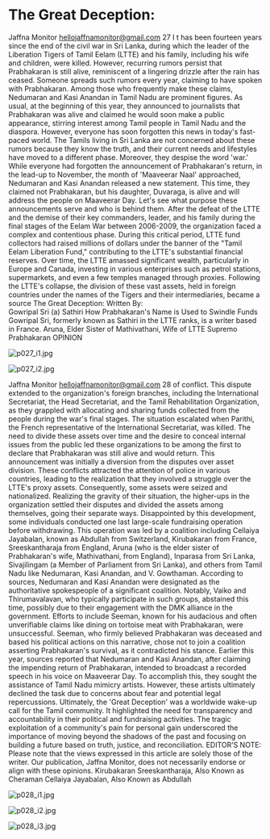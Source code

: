 # The Great Deception:

Jaffna Monitor
hellojaffnamonitor@gmail.com
27
I
t has been fourteen years since the end of the 
civil war in Sri Lanka, during which the leader 
of the Liberation Tigers of Tamil Eelam (LTTE) 
and his family, including his wife and children, 
were killed. However, recurring rumors persist that 
Prabhakaran is still alive, reminiscent 
of a lingering drizzle after the rain has 
ceased. Someone spreads such rumors 
every year, claiming to have spoken 
with Prabhakaran. Among those 
who frequently make these claims, 
Nedumaran and Kasi Anandan in Tamil 
Nadu are prominent figures.
As usual, at the beginning of this year, 
they announced to journalists that 
Prabhakaran was alive and claimed he 
would soon make a public appearance, 
stirring interest among Tamil people in 
Tamil Nadu and the diaspora. However, 
everyone has soon forgotten this news in today's fast-
paced world. The Tamils living in Sri Lanka are not 
concerned about these rumors because they know 
the truth, and their current needs and lifestyles have 
moved to a different phase. Moreover, they despise the 
word 'war.'
While everyone had forgotten the announcement of 
Prabhakaran's return, in the lead-up to November, the 
month of 'Maaveerar Naal' approached, Nedumaran 
and Kasi Anandan released a new statement. This 
time, they claimed not Prabhakaran, but his daughter, 
Duvaraga, is alive and will address the people on 
Maaveerar Day.
Let's see what purpose these announcements serve 
and who is behind them.
After the defeat of the LTTE and the demise of their 
key commanders, leader, and his family during the 
final stages of the Eelam War between 2006-2009, 
the organization faced a complex and contentious 
phase. During this critical period, LTTE 
fund collectors had raised millions of 
dollars under the banner of the "Tamil 
Eelam Liberation Fund," contributing 
to the LTTE's substantial financial 
reserves. Over time, the LTTE amassed 
significant wealth, particularly in 
Europe and Canada, investing in various 
enterprises such as petrol stations, 
supermarkets, and even a few temples 
managed through proxies. Following the 
LTTE's collapse, the division of these 
vast assets, held in foreign countries 
under the names of the Tigers and 
their intermediaries, became a source 
The Great Deception:
Written By:  
Gowripal Sri (a) Sathiri
How Prabhakaran's Name is 
Used to Swindle Funds
Gowripal Sri, formerly known as Sathiri in the 
LTTE ranks, is a writer based in France.
Aruna, Elder Sister of Mathivathani, 
Wife of LTTE Supremo Prabhakaran
OPINION

![p027_i1.jpg](images_out/014_the_great_deception/p027_i1.jpg)

![p027_i2.jpg](images_out/014_the_great_deception/p027_i2.jpg)

Jaffna Monitor
hellojaffnamonitor@gmail.com
28
of conflict. This dispute extended to 
the organization's foreign branches, 
including the International Secretariat, 
the Head Secretariat, and the Tamil 
Rehabilitation Organization, as they 
grappled with allocating and sharing 
funds collected from the people 
during the war's final stages.
The situation escalated when Parithi, 
the French representative of the 
International Secretariat, was killed. 
The need to divide these assets over 
time and the desire to conceal internal 
issues from the public led these 
organizations to be among the first to 
declare that Prabhakaran was still alive 
and would return. This announcement 
was initially a diversion from the 
disputes over asset division.
These conflicts attracted the attention 
of police in various countries, leading 
to the realization that they involved a 
struggle over the LTTE's proxy assets. 
Consequently, some assets were seized 
and nationalized. Realizing the gravity 
of their situation, the higher-ups in the 
organization settled their disputes and 
divided the assets among themselves, 
going their separate ways.
Disappointed by this development, 
some individuals conducted one last 
large-scale fundraising operation 
before withdrawing. This operation 
was led by a coalition including 
Cellaiya Jayabalan, known as Abdullah 
from Switzerland, Kirubakaran from 
France, Sreeskantharaja from England, 
Aruna (who is the elder sister of 
Prabhakaran's wife, Mathivathani, 
from England), Inparasa from Sri 
Lanka, Sivajilingam (a Member 
of Parliament from Sri Lanka), 
and others from Tamil Nadu like 
Nedumaran, Kasi Anandan, and V. 
Gowthaman.
According to sources, Nedumaran 
and Kasi Anandan were designated 
as the authoritative spokespeople 
of a significant coalition. Notably, 
Vaiko and Thirumavalavan, who 
typically participate in such groups, 
abstained this time, possibly due to 
their engagement with the DMK 
alliance in the government. Efforts 
to include Seeman, known for his 
audacious and often unverifiable 
claims like dining on tortoise meat 
with Prabhakaran, were unsuccessful. 
Seeman, who firmly believed 
Prabhakaran was deceased and 
based his political actions on this 
narrative, chose not to join a coalition 
asserting Prabhakaran's survival, as it 
contradicted his stance.
Earlier this year, sources reported that 
Nedumaran and Kasi Anandan, after 
claiming the impending return of 
Prabhakaran, intended to broadcast 
a recorded speech in his voice on 
Maaveerar Day. To accomplish this, 
they sought the assistance of Tamil 
Nadu mimicry artists. However, these 
artists ultimately declined the task due 
to concerns about fear and potential 
legal repercussions.
Ultimately, the 'Great Deception' was a 
worldwide wake-up call for the Tamil 
community. It highlighted the need 
for transparency and accountability 
in their political and fundraising 
activities. The tragic exploitation 
of a community's pain for personal 
gain underscored the importance 
of moving beyond the shadows of 
the past and focusing on building a 
future based on truth, justice, and 
reconciliation.
EDITOR’S NOTE: Please note that the 
views expressed in this article are solely 
those of the writer. Our publication, Jaffna 
Monitor, does not necessarily endorse or 
align with these opinions. 
Kirubakaran
Sreeskantharaja, Also Known as 
Cheraman
Cellaiya Jayabalan, Also Known as 
Abdullah

![p028_i1.jpg](images_out/014_the_great_deception/p028_i1.jpg)

![p028_i2.jpg](images_out/014_the_great_deception/p028_i2.jpg)

![p028_i3.jpg](images_out/014_the_great_deception/p028_i3.jpg)

